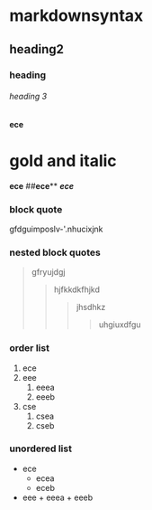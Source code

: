 # markdownsyntax
## heading2
### heading
###### heading 3
**ece**
# gold and italic
__ece__
##__ece__**
__*ece*__
### block quote
gfdguimposlv-'.nhucixjnk 
### nested block quotes
> gfryujdgj
>> hjfkkdkfhjkd
>>> jhsdhkz
>>>> uhgiuxdfgu
### order list 
1. ece 
2. eee
    1. eeea
     2. eeeb
 3. cse 
      1. csea
       2. cseb
### unordered list
- ece
    - ecea
    - eceb
 - eee
       + eeea
       + eeeb
